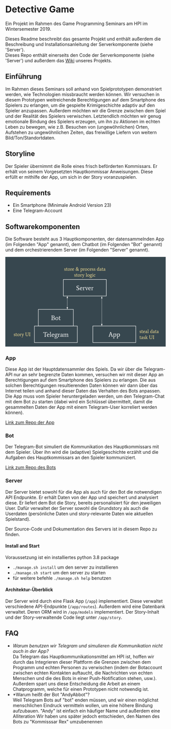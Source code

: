 # Detective Game
Ein Projekt im Rahmen des Game Programming Seminars am HPI im Wintersemester 2019.

Dieses Readme beschreibt das gesamte Projekt und enthält außerdem die Beschreibung und Installationsanleitung der Serverkomponente (siehe 'Server').  
Dieses Repo enthält einerseits den Code der Serverkomponente (siehe 'Server') und außerdem das [Wiki](https://github.com/EatingBacon/gameprog-detective-server/wiki) unseres Projekts.

## Einführung
Im Rahmen dieses Seminars soll anhand von Spielprototypen demonstriert werden, wie Technologien missbraucht werden können. Wir versuchen in diesem Prototypen weitreichende Berechtigungen auf dem Smartphone des Spielers zu erlangen, um die gespielte Krimigeschichte adaptiv auf den Spieler anzupassen. Außerdem möchten wir die Grenze zwischen dem Spiel und der Realität des Spielers verwischen. Letztendlich möchten wir genug emotionale Bindung des Spielers erzeugen, um ihn zu Aktionen im echten Leben zu bewegen, wie z.B. Besuchen von (ungewöhnlichen) Orten, Aufstehen zu ungewöhnlichen Zeiten, das freiwillige Liefern von weitern Bild/Ton/Standortdaten.

## Storyline
Der Spieler übernimmt die Rolle eines frisch beförderten Kommissars. Er erhält von seinem Vorgesetzten Hauptkommissar Anweisungen. Diese erfüllt er mithilfe der App, um sich in der Story voranzuspielen.

## Requirements
- Ein Smartphone (Minimale Android Version 23)
- Eine Telegram-Account

## Softwarekomponenten
Die Software besteht aus 3 Hauptkomponenten, der datensammelnden App (im Folgenden "App" genannt), dem Chatbot (im Folgenden "Bot" genannt) und dem orchestrierendem Server (im Folgenden "Server" genannt).

![Game Architecture](/docs/gameprog_architecture.png)

### App
Diese App ist der Hauptdatensammler des Spiels. Da wir über die Telegram-API nur an sehr begrenzte Daten kommen, versuchen wir mit dieser App an Berechtigungen auf dem Smartphone des Spielers zu erlangen. Die aus solchen Berechtigungen resultierenden Daten können wir dann über das Internet teilen und anhand dieser Daten das Verhalten des Bots anpassen.  
Die App muss vom Spieler heruntergeladen werden, um den Telegram-Chat mit dem Bot zu starten (dabei wird ein Schlüssel übermittelt, damit die gesammelten Daten der App mit einem Telegram-User korreliert werden können). 

[Link zum Repo der App](https://github.com/ADimeo/gameprog-detective-app)

### Bot
Der Telegram-Bot simuliert die Kommunikation des Hauptkommissars mit dem Spieler. Über ihn wird die (adaptive) Spielgeschichte erzählt und die Aufgaben des Hauptkommissars an den Spieler kommuniziert.

[Link zum Repo des Bots](https://github.com/EatingBacon/gameprog-detective-bot)

### Server
Der Server bietet sowohl für die App als auch für den Bot die notwendigen API Endpunkte. Er erhält Daten von der App und speichert und analysiert diese. Er liefert dem Bot die Story, bereits personalisiert für den jeweiligen User. Dafür verwaltet der Server sowohl die Grundstory als auch die Userdaten (persönliche Daten und story-relevante Daten wie aktuellen Spielstand).

Der Source-Code und Dokumentation des Servers ist in diesem Repo zu finden.

#### Install and Start
Voraussetzung ist ein installiertes python 3.8 package
- `./manage.sh install` um den server zu installieren
- `./manage.sh start` um den server zu starten
- für weitere befehle `./manage.sh help` benutzen

#### Architektur-Überblick
Der Server wird durch eine Flask App (`/app`) implementiert. Diese verwaltet verschiedene API-Endpunkte (`/app/routes`). Außerdem wird eine Datenbank verwaltet. Deren ORM wird in `/app/models` implementiert. Der Story-Inhalt und der Story-verwaltende Code liegt unter `/app/story`.  

## FAQ
- *Warum benutzen wir Telegram und simulieren die Kommunikation nicht auch in der App?*  
Da Telegram das Hauptkommunikationsmittel am HPI ist, hoffen wir durch das Integrieren dieser Plattform die Grenzen zwischen dem Programm und echten Personen zu verwischen (indem der Botaccount zwischen echten Kontakten auftaucht, die Nachrichten von echten Menschen und die des Bots in einer Push-Notification stehen, usw.). Außerdem spart uns diese Entscheidung die Arbeit an einem Chatprogramm, welche für einen Prototypen nicht notwendig ist.
- *Warum heißt der Bot "AndyAbbot"?  
Weil Telegram Bots auf "bot" enden müssen, und wir einen möglichst menschlichen Eindruck vermitteln wollen, um eine höhere Bindung aufzubauen. "Andy" ist einfach ein häufiger Name und außerdem eine Alliteration
Wir haben uns später jedoch entschieden, den Namen des Bots zu "Kommisssar Rex" umzubenennen
